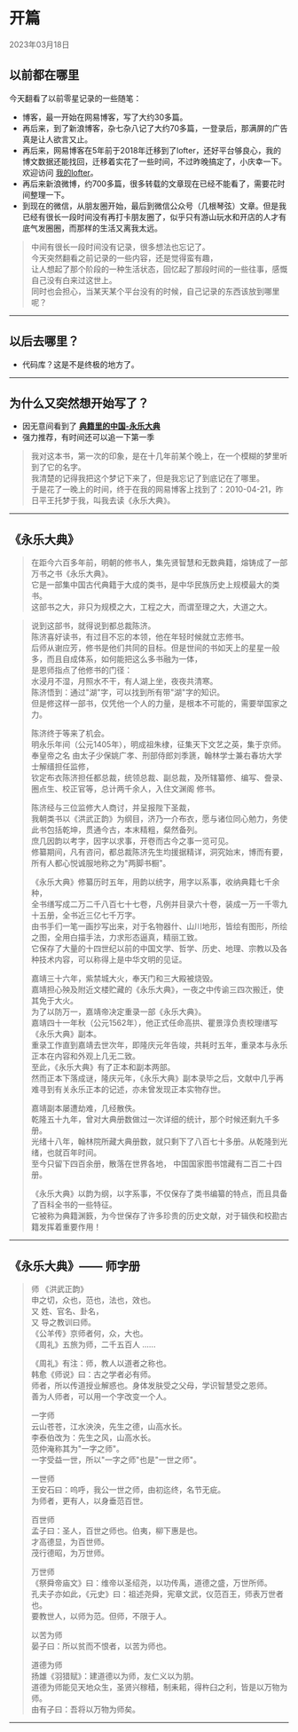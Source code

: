 <style>
    .date {
        font-size: 14px; color: #606060;
    }
</style>

# 开篇
<div class="date">2023年03月18日</div>


## 以前都在哪里

今天翻看了以前零星记录的一些随笔：
- 博客，最一开始在网易博客，写了大约30多篇。
- 再后来，到了新浪博客，杂七杂八记了大约70多篇，一登录后，那满屏的广告真是让人欲言又止。
- 再后来，网易博客在5年前于2018年迁移到了lofter，还好平台够良心，我的博文数据还能找回，迁移着实花了一些时间，不过昨晚搞定了，小庆幸一下。欢迎访问 [我的lofter](https://renjj.lofter.com/)。
- 再后来新浪微博，约700多篇，很多转载的文章现在已经不能看了，需要花时间整理一下。
- 到现在的微信，从朋友圈开始，最后到微信公众号（几根琴弦）文章。但是我已经有很长一段时间没有再打卡朋友圈了，似乎只有游山玩水和开店的人才有底气发圈圈，而那样的生活又离我太远。


>   中间有很长一段时间没有记录，很多想法也忘记了。</br>
    今天突然翻看之前记录的一些内容，还是觉得蛮有趣，</br>
    让人想起了那个阶段的一种生活状态，回忆起了那段时间的一些往事，感慨自己没有白来过这世上。</br>
    同时也会担心，当某天某个平台没有的时候，自己记录的东西该放到哪里呢？

***

## 以后去哪里？
- 代码库？这是不是终极的地方了。  

***  




## 为什么又突然想开始写了？

- 因无意间看到了 **[典籍里的中国-永乐大典](https://v.youku.com/v_show/id_XNTkxNTU4ODQ0MA==.html?showid=bbaf731e4717460da32e)**
- 强力推荐，有时间还可以追一下第一季 

>   我对这本书，第一次的印象，是在十几年前某个晚上，在一个模糊的梦里听到了它的名字。</br>
    我清楚的记得我把这个梦记下来了，但是我忘记了到底记在了哪里。  </br>
    于是花了一晚上的时间，终于在我的网易博客上找到了：2010-04-21，昨日平王托梦于我，叫我去读《永乐大典》。
    
***

## 《永乐大典》
>   在距今六百多年前，明朝的修书人，集先贤智慧和无数典籍，熔铸成了一部万书之书《永乐大典》。</br>
    它是一部集中国古代典籍于大成的类书，是中华民族历史上规模最大的类书。</br>
    这部书之大，非只为规模之大，工程之大，而谓至理之大，大道之大。   
    
>   说到这部书，就得说到都总裁陈济。</br>
    陈济喜好读书，有过目不忘的本领，他在年轻时候就立志修书。</br>
    后师从谢应芳，修书是他们共同的目标。但是世间的书如天上的星星一般多，而且自成体系，如何能把这么多书融为一体，</br>
    是恩师指点了他修书的门径：</br>
    水浸月不湿，月照水不干，有人湖上坐，夜夜共清寒。</br>
    陈济悟到：通过"湖"字，可以找到所有带"湖"字的知识。 </br>
    但是修这样一部书，仅凭他一个人的力量，是根本不可能的，需要举国家之力。    
>   
>   陈济终于等来了机会。</br>
>   明永乐年间（公元1405年），明成祖朱棣，征集天下文艺之英，集于京师。</br>
    奉皇帝之名 由太子少保姚广孝、刑部侍郎刘季篪，翰林学士兼右春坊大学士解缙担任监修，</br>
    钦定布衣陈济担任都总裁，统领总裁、副总裁，及所辖纂修、编写、誊录、圈点生、校正官等，总计两千余人，入住文渊阁 修书。
>
>   陈济经与三位监修大人商讨，并呈报陛下圣裁，</br>
    我朝类书以《洪武正韵》为纲目，济乃一介布衣，愿与诸位同心勉力，务使此书包括乾坤，贯通今古，本末精粗，粲然备列。</br>
    庶几因韵以考字，因字以求事，开卷而古今之事一览可见。</br>
    修纂期间，凡有咨问，都总裁陈济先生均援据精详，洞究始末，博而有要，所有人都心悦诚服地称之为"两脚书橱"。
>    
>  《永乐大典》修纂历时五年，用韵以统字，用字以系事，收纳典籍七千余种，</br>
    全书缮写成二万二千八百七十七卷，凡例并目录六十卷，装成一万一千零九十五册，全书近三亿七千万字。</br>
    由书手们一笔一画抄写出来，对于名物器什、山川地形，皆绘有图形，所绘之图，全用白描手法，力求形态逼真，精丽工致。</br>
    它保存了大量的十四世纪以前的中国文学、哲学、历史、地理、宗教以及各种技术内容，可以称得上是中华文明的见证。</br>
>    
>   嘉靖三十六年，紫禁城大火，奉天门和三大殿被烧毁。</br>
    嘉靖担心殃及附近文楼贮藏的《永乐大典》，一夜之中传谕三四次搬迁，使其免于大火。</br>
    为了以防万一，嘉靖帝决定重录一部《永乐大典》。</br>
    嘉靖四十一年秋（公元1562年），他正式任命高拱、瞿景淳负责校理缮写《永乐大典》副本。</br>
    重录工作直到嘉靖去世次年，即隆庆元年告竣，共耗时五年，重录本与永乐正本在内容和外观上几无二致。</br>
    至此，《永乐大典》有了正本和副本两部。</br>
    然而正本下落成谜，隆庆元年，《永乐大典》副本录毕之后，文献中几乎再难寻到有关永乐正本的记述，亦未曾发现正本实物存世。
>    
>   嘉靖副本屡遭劫难，几经散佚。</br>
    乾隆五十九年，曾对大典册数做过一次详细的统计，那个时候还剩九千多册。</br>
    光绪十八年，翰林院所藏大典册数，就只剩下了八百七十多册。从乾隆到光绪，也就百年时间。</br>
    至今只留下四百余册，散落在世界各地，
    中国国家图书馆藏有二百二十四册。
>    
>  《永乐大典》以韵为纲，以字系事，不仅保存了类书编纂的特点，而且具备了百科全书的一些特征。</br>
    它被称为典籍渊䉤，为今世保存了许多珍贵的历史文献，对于辑佚和校勘古籍发挥着重要作用！


***    



## 《永乐大典》—— 师字册
>   师 《洪武正韵》</br>
    申之切，众也，范也，法也，效也。</br>
    又 姓、官名、卦名，</br>
    又 导之教训曰师。 </br>
    《公羊传》京师者何，众，大也。</br>
    《周礼》五旅为师，二千五百人 ......
>
>   《周礼》有注：师，教人以道者之称也。</br>
    韩愈《师说》曰：古之学者必有师。</br>
    师者，所以传道授业解惑也。身体发肤受之父母，学识智慧受之恩师。</br>
    善为人师者，可以用一个字改变一个人。
>
>   一字师</br>
>   云山苍苍，江水泱泱，先生之德，山高水长。</br>
    李泰伯改为：先生之风，山高水长。</br>
    范仲淹称其为"一字之师"。</br>
    一字受益一世，所以"一字之师"也是"一世之师"。
>
>   一世师</br>
>   王安石曰：呜呼，我公一世之师，由初迄终，名节无疵。</br>
    为师者，更有人，以身垂范百世。
>    
>   百世师</br>
    孟子曰：圣人，百世之师也。伯夷，柳下惠是也。</br>
    才高德显，为百世师。</br>
    茂行德昭，为万世师。</br>
>
>   万世师</br>
    《祭舜帝庙文》曰：维帝以圣绍尧，以功传禹，道德之盛，万世所师。</br>
    孔夫子亦如此，《元史》曰：祖述尧舜，宪章文武，仪范百王，师表万世者也。</br>
    要教世人，以师为范。但师，不限于人。
>
>   以苦为师</br>
    晏子曰：所以贫而不恨者，以苦为师也。
>
>   道德为师</br>
    扬雄《羽猎赋》：建道德以为师，友仁义以为朋。</br>
    道德为师能见天地众生，圣贤兴稼穑，制耒耜，得杵臼之利，皆是以万物为师。</br>
    由有子曰：吾将以万物为师矣。
***

